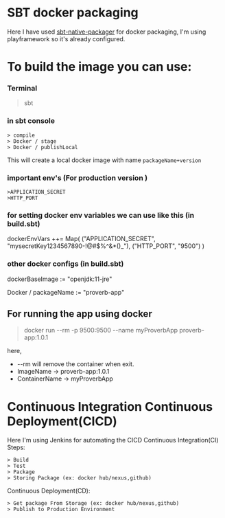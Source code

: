 # SBT docker packaging 

Here I have used [sbt-native-packager](https://www.scala-sbt.org/sbt-native-packager/) for docker packaging,
I'm using playframework so it's already configured.

# To build the image you can use:
### Terminal
> sbt
### in sbt console 
    > compile
    > Docker / stage
    > Docker / publishLocal
This will create a local docker image with name `packageName+version`

### important env's (For production version )
    >APPLICATION_SECRET
    >HTTP_PORT

### for setting docker env variables we can use like this (in build.sbt)
dockerEnvVars ++= Map(
  ("APPLICATION_SECRET", "mysecretKey1234567890-!@#$%^&*()_"),
  ("HTTP_PORT", "9500")
)

### other docker configs (in build.sbt)

dockerBaseImage := "openjdk:11-jre"

Docker / packageName := "proverb-app"


## For running the app using docker

>docker run --rm -p 9500:9500 --name myProverbApp proverb-app:1.0.1
>
here,
  - --rm will remove the container when exit.
  - ImageName -> proverb-app:1.0.1
  - ContainerName -> myProverbApp


# Continuous Integration Continuous Deployment(CICD)

Here I'm using Jenkins for automating the CICD
Continuous Integration(CI) Steps:

    > Build
    > Test
    > Package
    > Storing Package (ex: docker hub/nexus,github)

Continuous Deployment(CD):

    > Get package From Storage (ex: docker hub/nexus,github)
    > Publish to Production Environment